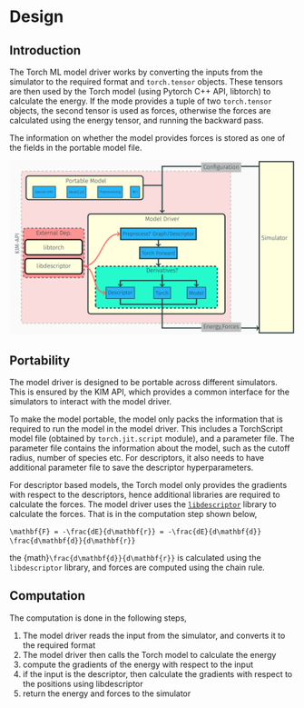 # Design

## Introduction

The Torch ML model driver works by converting the inputs from the simulator to the
required format and `torch.tensor` objects. These tensors are then used by the Torch
model (using Pytorch C++ API, libtorch) to calculate the energy. If the mode
provides a tuple of two `torch.tensor` objects, the second tensor is used as forces, otherwise
the forces are calculated using the energy tensor, and running the backward pass.

The information on whether the model provides forces is stored as one of the
fields in the portable model file.

<img src="_static/model_driver.png" width="800">

## Portability

The model driver is designed to be portable across different simulators. This is ensured
by the KIM API, which provides a common interface for the simulators to interact with the
model driver.

To make the model portable, the model only packs the information that is required to run the model
in the model driver. This includes a TorchScript model file (obtained by `torch.jit.script` module),
and a parameter file. The parameter file contains the information about the model, such as the cutoff
radius, number of species etc. For descriptors, it also needs to have additional parameter file
to save the descriptor hyperparameters.

For descriptor based models, the Torch model only provides the gradients with respect to
the descriptors, hence additional libraries are required to calculate the forces.
The model driver uses the [`libdescriptor`](https://github.com/openkim/libdescriptor) library to calculate the forces.
That is in the computation step shown below,

```{math}
\mathbf{F} = -\frac{dE}{d\mathbf{r}} = -\frac{dE}{d\mathbf{d}} \frac{d\mathbf{d}}{d\mathbf{r}}
```

the {math}`\frac{d\mathbf{d}}{d\mathbf{r}}` is calculated using the `libdescriptor` library,
and forces are computed using the chain rule.

## Computation

The computation is done in the following steps,

1. The model driver reads the input from the simulator, and converts it to the required format
2. The model driver then calls the Torch model to calculate the energy
3. compute the gradients of the energy with respect to the input
4. if the input is the descriptor, then calculate the gradients with respect to the positions using libdescriptor
5. return the energy and forces to the simulator
